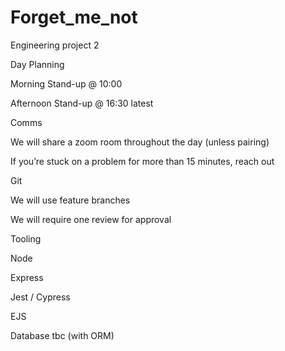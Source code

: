 # Forget_me_not
Engineering project 2

Day Planning

Morning Stand-up @ 10:00

Afternoon Stand-up @ 16:30 latest



Comms

We will share a zoom room throughout the day (unless pairing)

If you’re stuck on a problem for more than 15 minutes, reach out



Git

We will use feature branches

We will require one review for approval



Tooling

Node

Express

Jest / Cypress

EJS

Database tbc (with ORM)

